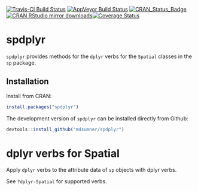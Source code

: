 
[![Travis-CI Build
Status](https://travis-ci.org/mdsumner/spdplyr.svg?branch=master)](https://travis-ci.org/mdsumner/spdplyr)
[![AppVeyor Build
Status](https://ci.appveyor.com/api/projects/status/github/mdsumner/spdplyr?branch=master&svg=true)](https://ci.appveyor.com/project/mdsumner/spdplyr)
[![CRAN\_Status\_Badge](http://www.r-pkg.org/badges/version/spdplyr)](https://cran.r-project.org/package=spdplyr)
[![CRAN RStudio mirror
downloads](http://cranlogs.r-pkg.org/badges/spdplyr)](http://www.r-pkg.org/pkg/spdplyr)[![Coverage
Status](https://img.shields.io/codecov/c/github/mdsumner/spdplyr/master.svg)](https://codecov.io/github/mdsumner/spdplyr?branch=master)
<!-- README.md is generated from README.Rmd. Please edit that file -->

# spdplyr

`spdplyr` provides methods for the `dplyr` verbs for the `Spatial`
classes in the `sp` package.

## Installation

Install from CRAN:

``` r
install.packages("spdplyr")
```

The development version of `spdplyr` can be installed directly from
Github:

``` r
devtools::install_github("mdsumner/spdplyr")
```

# dplyr verbs for Spatial

Apply `dplyr` verbs to the attribute data of `sp` objects with dplyr
verbs.

See `?dplyr-Spatial` for supported verbs.
